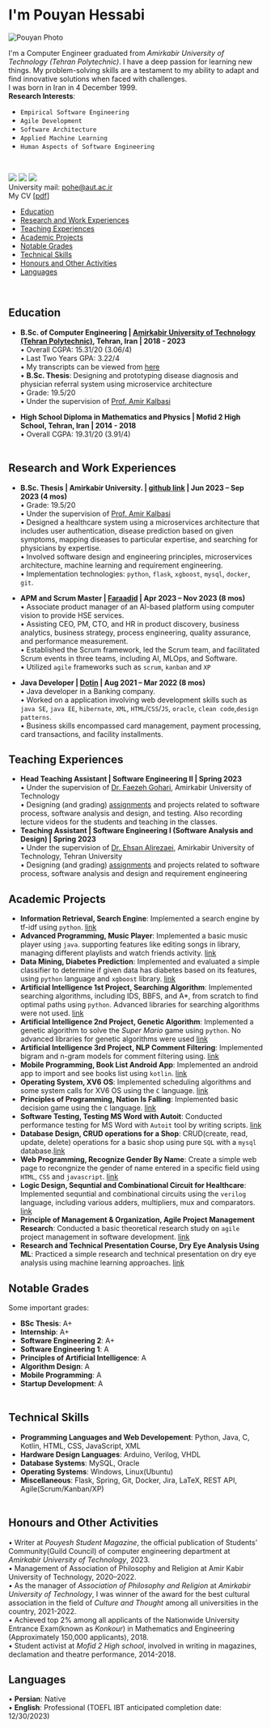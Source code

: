 # I'm Pouyan Hessabi

<!-- <p align = "center">
<img src="https://github.com/pouyanhessabi/pouyanhessabi.github.io/blob/main/My-Photo.jpg" alt="Pouyan" style="width:285px; height:365px"/> 
</p> -->

![Pouyan Photo](https://github.com/pouyanhessabi/pouyanhessabi.github.io/blob/main/My-Photo.jpg)

I'm a Computer Engineer graduated from  _Amirkabir University of Technology (Tehran Polytechnic)_. I have a deep passion for learning new things. My problem-solving skills are a testament to my ability to adapt and find innovative solutions when faced with challenges.<br> 
I was born in Iran in 4 December 1999.<br> 
**Research Interests**: 
* `Empirical Software Engineering`
* `Agile Development`
* `Software Architecture`
* `Applied Machine Learning`
* `Human Aspects of Software Engineering`
<br>

[<img src="https://img.shields.io/badge/Gmail-D14836?style=for-the-badge&logo=gmail&logoColor=white" />](mailto:pouyan.hessabi@gmail.com)
[<img src="https://img.shields.io/badge/GitHub-100000?style=for-the-badge&logo=github&logoColor=white" />](https://github.com/pouyanhessabi)
[<img src="https://img.shields.io/badge/LinkedIn-0077B5?style=for-the-badge&logo=linkedin&logoColor=white" />](https://www.linkedin.com/in/pouyan-hessabi-b0900b216/)
<br>
University mail: pohe@aut.ac.ir <br>
My CV [[pdf](https://github.com/pouyanhessabi/pouyanhessabi.github.io/blob/main/CV_P.Hessabi.pdf)]
- [Education](#education)
- [Research and Work Experiences](#research-and-work-experiences)
- [Teaching Experiences](#teaching-experiences)
- [Academic Projects](#academic-projects)
- [Notable Grades](#notable-grades)
- [Technical Skills](#technical-skills)
- [Honours and Other Activities](#honours-and-other-activities)
- [Languages](#languages)
<br>

## Education
* **B.Sc. of Computer Engineering | [Amirkabir University of Technology (Tehran Polytechnic)](https://aut.ac.ir/), Tehran, Iran | 2018 - 2023** <br>
•	Overall CGPA: 15.31/20 (3.06/4) <br>
• Last Two Years GPA: 3.22/4 <br>
• My transcripts can be viewed from [here](https://github.com/pouyanhessabi/pouyanhessabi.github.io/blob/main/Unofficial%20Transcript.pdf)   
• **B.Sc. Thesis**: Designing and prototyping disease diagnosis and physician referral system using microservice architecture <br>
• Grade: 19.5/20 <br>
• Under the supervision of [Prof. Amir Kalbasi](https://scholar.google.com/citations?user=oISEZIUAAAAJ&hl=en&oi=ao) <br> 
 
* **High School Diploma in Mathematics and Physics | Mofid 2 High School, Tehran, Iran | 2014 - 2018** <br>
• Overall CGPA: 19.31/20 (3.91/4) <br> <br>

## Research and Work Experiences
* **B.Sc. Thesis | Amirkabir University. | [github link](https://github.com/pouyanhessabi/B.Sc-Project-Healthcare-Microservice) | Jun 2023 – Sep 2023 (4 mos)** <br>
• Grade: 19.5/20 <br>
• Under the supervision of [Prof. Amir Kalbasi](https://scholar.google.com/citations?user=oISEZIUAAAAJ&hl=en&oi=ao) <br> 
• Designed a healthcare system using a microservices architecture that includes user authentication, disease prediction based on given symptoms, mapping diseases to particular expertise, and searching for physicians by expertise.<br>
• Involved software design and engineering principles, microservices architecture, machine learning and requirement engineering.<br>
• Implementation technologies: `python`, `flask`, `xgboost`, `mysql`, `docker`, `git`.<br>

* **APM and Scrum Master | [Faraadid](https://faraadid.com/) | Apr 2023 – Nov 2023 (8 mos)** <br>
 • Associate product manager of an AI-based platform using computer vision to provide HSE services.<br>
 • Assisting CEO, PM, CTO, and HR in product discovery, business analytics, business strategy, process engineering, quality assurance, and performance measurement.<br>
• Established the Scrum framework, led the Scrum team, and facilitated Scrum events in three teams, including AI, MLOps, and Software.<br>
• Utilized `agile` frameworks such as `scrum`, `kanban` and `XP`<br>

 * **Java Developer | [Dotin](https://www.dotin.ir/) | Aug 2021 – Mar 2022 (8 mos)** <br>
 • Java developer in a Banking company.<br>
 • Worked on a application involving web development skills such as `java SE`, `java EE`, `hibernate`, `XML`, `HTML`/`CSS`/`JS`, `oracle`, `clean code`,`design patterns`.<br>
 • Business skills encompassed card management, payment processing, card transactions, and facility installments.<br>

## Teaching Experiences
* **Head Teaching Assistant | Software Engineering II | Spring 2023** <br>
  • Under the supervision of [Dr. Faezeh Gohari](https://scholar.google.com/citations?user=7bpNAlAAAAAJ&hl=en), Amirkabir University of Technology <br>
  • Designing (and grading) [assignments](https://github.com/pouyanhessabi/Software-Engineering-TA) and projects related to software process, software analysis and design, and testing. Also recording lecture videos for the students and teaching in the classes.
* **Teaching Assistant | Software Engineering I (Software Analysis and Design)	 | Spring 2023** <br>
  • Under the supervision of [Dr. Ehsan Alirezaei](https://scholar.google.com/citations?user=oQE-MBQAAAAJ&hl=en&oi=ao), Amirkabir University of Technology, Tehran University <br>
  • Designing (and grading) [assignments](https://github.com/pouyanhessabi/Software-Engineering-TA) and projects related to software process, software analysis and design and requirement engineering<br>

## Academic Projects
* **Information Retrieval, Search Engine**: Implemented a search engine by tf-idf using `python`. [link](https://github.com/pouyanhessabi/Search-Engine-IR-Project) <br>
* **Advanced Programming, Music Player**: Implemented a basic music player using `java`. supporting features like editing songs in library, managing different playlists and watch friends activity. [link](https://github.com/pouyanhessabi/JPotify-java-spotify) <br>
* **Data Mining, Diabetes Prediction**: Implemented and evaluated a simple classifier to determine if given data has diabetes based on its features, using `python` language and `xgboost` library. [link](https://github.com/pouyanhessabi/Diabetes-Prediction-DM-Project) <br>
* **Artificial Intelligence 1st Project, Searching Algorithm**:  Implemented searching algorithms, including IDS, BBFS, and A*, from scratch to find optimal paths using `python`. Advanced libraries for searching algorithms were not used. [link](https://github.com/pouyanhessabi/Searching-Algorithms-IDS-BBFS-AStar) <br>
* **Artificial Intelligence 2nd Project, Genetic Algorithm**: Implemented a genetic algorithm to solve the _Super Mario_ game using `python`. No advanced libraries for genetic algorithms were used [link](https://github.com/pouyanhessabi/Genetic-Algorithm) <br>
* **Artificial Intelligence 3rd Project, NLP Comment Filtering**: Implemented bigram and n-gram models for comment filtering using. [link](https://github.com/pouyanhessabi/NLP-Comment-Filtering) <br>
* **Mobile Programming, Book List Android App**: Implemented an android app to import and see books list using `kotlin`. [link](https://github.com/pouyanhessabi/Book-List-App) <br>
* **Operating System, XV6 OS**: Implemented scheduling algorithms and some system calls for XV6 OS using the `C` language. [link](https://github.com/pouyanhessabi/XV6-OS) <br>
* **Principles of Programming, Nation Is Falling**: Implemented basic decision game using the `C` language. [link](https://github.com/pouyanhessabi/BasicProgramming-final-project) <br>
* **Software Testing, Testing MS Word with Autoit**: Conducted performance testing for MS Word with `Autoit` tool by writing scripts. [link](https://github.com/pouyanhessabi/Software-Testing-Autoit) <br>
* **Database Design, CRUD operations for a Shop**: CRUD(create, read, update, delete) operations for a basic shop using pure `SQL` with a `mysql` database.[link](https://github.com/pouyanhessabi/Database-Project-Shop) <br>
* **Web Programming, Recognize Gender By Name**: Create a simple web page to recongnize the gender of name entered in a specific field using `HTML`, `CSS` and `javascript`. [link](https://github.com/pouyanhessabi/call-mr-or-ms) <br>
* **Logic Design, Sequntial and Combinational Circuit for Healthcare**: Implemented sequntial and combinational circuits using the `verilog` language, including various adders, multipliers, mux and comparators. [link](https://github.com/pouyanhessabi/LD-final-project) <br>
 * **Principle of Management & Organization, Agile Project Management Research**: Conducted a basic theoretical research study on `agile` project management in software development. [link](https://github.com/pouyanhessabi/Agile-Project-Management-in-software-developement) <br>
* **Research and Technical Presentation Course, Dry Eye Analysis Using ML**:  Practiced a simple research and technical presentation on dry eye analysis using machine learning approaches. [link](https://github.com/pouyanhessabi/Dry-Eye-Basic-Research) <br>
  
## Notable Grades
Some important grades:
* **BSc Thesis**: A+
* **Internship**: A+
* **Software Engineering 2**: A+
* **Software Engineering 1**: A
* **Principles of Artificial Intelligence**: A
* **Algorithm Design**: A
* **Mobile Programming**: A
* **Startup Development**: A
<br> <br>

## Technical Skills
* **Programming Languages and Web Developement**: Python, Java, C, Kotlin, HTML, CSS, JavaScript, XML
* **Hardware Design Languages**: Arduino, Verilog, VHDL
* **Database Systems**: MySQL, Oracle
* **Operating Systems**: Windows, Linux(Ubuntu)
* **Miscellaneous**: Flask, Spring, Git, Docker, Jira, LaTeX, REST API, Agile(Scrum/Kanban/XP)
<br> <br>

## Honours and Other Activities
•	Writer at _Pouyesh Student Magazine_, the official publication of Students’ Community(Guild Council) of computer engineering department at _Amirkabir University of Technology_, 2023. <br>
•	Management of Association of Philosophy and Religion at Amir Kabir University of Technology, 2020–2022. <br>
•	As the manager of _Association of Philosophy and Religion_ at _Amirkabir University of Technology_, I was winner of the award for the best cultural association in the field of _Culture and Thought_ among all universities in the country, 2021-2022. <br>
• Achieved top 2% among all applicants of the Nationwide University Entrance Exam(known as _Konkour_) in Mathematics and Engineering (Approximately 150,000 applicants), 2018.<br>
•	Student activist at _Mofid 2 High school_, involved in writing in magazines, declamation and theatre performance, 2014-2018.	<br>

## Languages
•	**Persian**: Native <br>
•	**English**: Professional (TOEFL IBT anticipated completion date: 12/30/2023) <br>

<!--
## Certificates

### Technical certificates
#### Deep Learning Specialization Coursera (and deeplearning.ai): <br> <br> <img src="https://raw.githubusercontent.com/rzninvo/rzninvo.github.io/main/Certificates/Coursera%20UPVSE4DDZS6F.png" />
---
<details>
<summary>Course 1 (Deep Learning Specialization): Neural Networks and Deep Learning</summary>
<br>
<img src="https://raw.github.com/rzninvo/rzninvo.github.io/main/Certificates/Coursera%20UPVSE4DDZS6F.png" />
</details>

---
<details>
<summary>Course 2: Improving Deep Neural Networks (Deep Learning Specialization): Hyperparameter tuning, Regularization and Optimization</summary>
<br>
<img src="https://raw.github.com/rzninvo/rzninvo.github.io/main/Certificates/Coursera%208HRX8P78EYF6.png" />
</details>

---
<details>
<summary>Course 3 (Deep Learning Specialization): Structuring Machine Learning Projects</summary>
<br>
<img src="https://raw.github.com/rzninvo/rzninvo.github.io/main/Certificates/Coursera%20HHWKVG53JLZC.png" />
</details>

---
<details>
<summary>Course 4 (Deep Learning Specialization): Convolutional Neural Networks</summary>
<br>
<img src="" />
</details>

---
<details>
<summary>Course 5 (Deep Learning Specialization): Sequence Models</summary>
<br>
<img src="" /> <br>
</details>

---
#### Artifical Intelligence and Deep Learning | IPM | SNS2023: <br><br> <img src="https://raw.github.com/rzninvo/rzninvo.github.io/main/Certificates/Roham_Zendehdel_Nobari_SNS2023.jpg" /> 
-->
<br>

